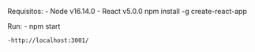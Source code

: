 Requisitos:
    - Node v16.14.0
    - React v5.0.0
        npm install -g create-react-app

Run:
    - npm start

    -http://localhost:3001/